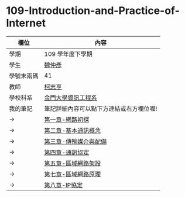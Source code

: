 # 109-Introduction-and-Practice-of-Internet
欄位 | 內容
-----|--------
學期 | 109 學年度下學期
學生| [魏仲彥](https://stereomp3.github.io/wp109b/homework/MyWeb6.0/MyWeb.html)
學號末兩碼| 41
教師 | [柯志亨](http://csie.nqu.edu.tw/smallko/index.html)
學校科系 | [金門大學資訊工程系](https://www.nqu.edu.tw/educsie/index.php)
我的筆記| 筆記詳細內容可以點下方連結或右方欄位喔!
-> | [第一章-網路初探](../../wiki/第一章-網路初探)
-> | [第二章-基本通訊概念](第二章-基本通訊概念)
-> | [第三章-傳輸媒介與配備](第三章-傳輸媒介與配備)
-> | [第四章-通訊協定](第四章-通訊協定)
-> | [第五章-區域網路架設](第五章-區域網路架設)
-> | [第七章-區域網路原理](第七章-區域網路原理)
-> | [第八章-IP協定](第八章-IP協定)
